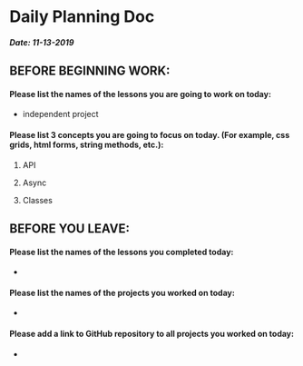 # Daily Planning Doc

##### Date: 11-13-2019

## BEFORE BEGINNING WORK:


#### Please list the names of the lessons you are going to work on today:

* independent project


#### Please list 3 concepts you are going to focus on today. (For example, css grids, html forms, string methods, etc.):

1. API

2. Async

3. Classes



## BEFORE YOU LEAVE:


#### Please list the names of the lessons you completed today:

* 


#### Please list the names of the projects you worked on today:

* 

#### Please add a link to GitHub repository to all projects you worked on today:

*